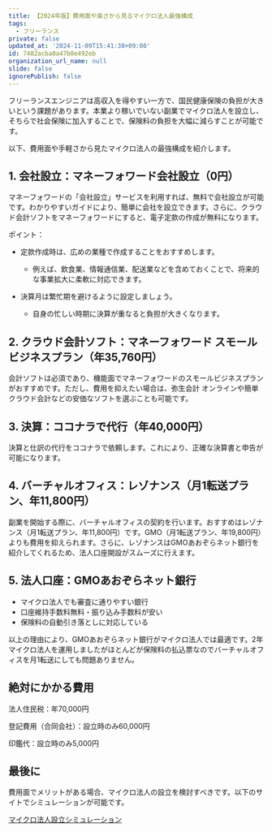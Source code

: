 ```yaml
---
title: 【2024年版】費用面や楽さから見るマイクロ法人最強構成
tags:
  - フリーランス
private: false
updated_at: '2024-11-09T15:41:38+09:00'
id: 7482acba0a47b0e492eb
organization_url_name: null
slide: false
ignorePublish: false
---
```

フリーランスエンジニアは高収入を得やすい一方で、国民健康保険の負担が大きいという課題があります。本業より稼いでいない副業でマイクロ法人を設立し、そちらで社会保険に加入することで、保険料の負担を大幅に減らすことが可能です。

以下、費用面や手軽さから見たマイクロ法人の最強構成を紹介します。

## 1. 会社設立：マネーフォワード会社設立（0円）

マネーフォワードの「会社設立」サービスを利用すれば、無料で会社設立が可能です。わかりやすいガイドにより、簡単に会社を設立できます。さらに、クラウド会計ソフトをマネーフォワードにすると、電子定款の作成が無料になります。

ポイント：

- 定款作成時は、広めの業種で作成することをおすすめします。
  - 例えば、飲食業、情報通信業、配送業などを含めておくことで、将来的な事業拡大に柔軟に対応できます。

- 決算月は繁忙期を避けるように設定しましょう。
  - 自身の忙しい時期に決算が重なると負担が大きくなります。

## 2. クラウド会計ソフト：マネーフォワード スモールビジネスプラン（年35,760円）

会計ソフトは必須であり、機能面でマネーフォワードのスモールビジネスプランがおすすめです。ただし、費用を抑えたい場合は、弥生会計 オンラインや簡単クラウド会計などの安価なソフトを選ぶことも可能です。

## 3. 決算：ココナラで代行（年40,000円）

決算と仕訳の代行をココナラで依頼します。これにより、正確な決算書と申告が可能になります。

## 4. バーチャルオフィス：レゾナンス（月1転送プラン、年11,800円）

副業を開始する際に、バーチャルオフィスの契約を行います。おすすめはレゾナンス（月1転送プラン、年11,800円）です。GMO（月1転送プラン、年19,800円）よりも費用を抑えられます。さらに、レゾナンスはGMOあおぞらネット銀行を紹介してくれるため、法人口座開設がスムーズに行えます。

## 5. 法人口座：GMOあおぞらネット銀行

- マイクロ法人でも審査に通りやすい銀行
- 口座維持手数料無料・振り込み手数料が安い
- 保険料の自動引き落としに対応している

以上の理由により、GMOあおぞらネット銀行がマイクロ法人では最適です。2年マイクロ法人を運用しましたがほとんどが保険料の払込票なのでバーチャルオフィスを月1転送にしても問題ありません。

## 絶対にかかる費用

法人住民税：年70,000円

登記費用（合同会社）：設立時のみ60,000円

印鑑代：設立時のみ5,000円

## 最後に

費用面でメリットがある場合、マイクロ法人の設立を検討すべきです。以下のサイトでシミュレーションが可能です。

[マイクロ法人設立シミュレーション](https://wakuwaku-happiness.com/20220108/microhojin_simulation/)
